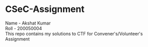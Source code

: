 # CSeC-Assignment
Name - Akshat Kumar<br>
Roll - 200050004<br>
This repo contains my solutions to CTF for Convener's/Volunteer's Assignment
